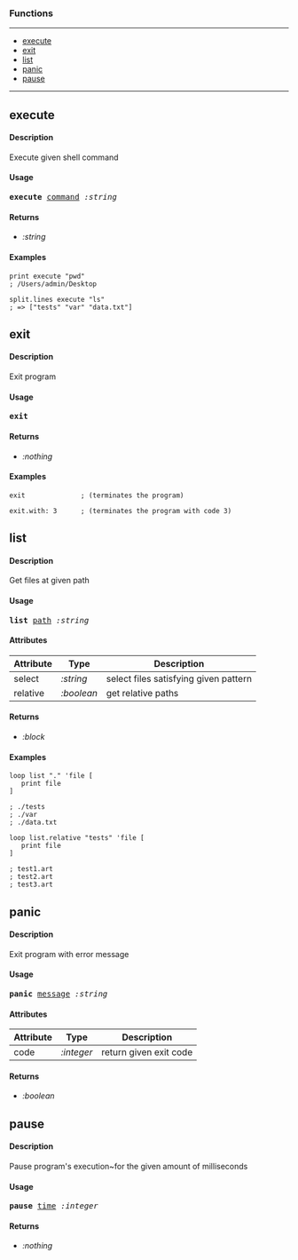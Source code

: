 ### Functions

---

<!--ts-->
   * [execute](#execute)
   * [exit](#exit)
   * [list](#list)
   * [panic](#panic)
   * [pause](#pause)
<!--te-->

---


## execute

#### Description

Execute given shell command

#### Usage

<pre>
<b>execute</b> <ins>command</ins> <i>:string</i>
</pre>

#### Returns

- *:string*

#### Examples

```red
print execute "pwd"
; /Users/admin/Desktop

split.lines execute "ls"
; => ["tests" "var" "data.txt"]
```

## exit

#### Description

Exit program

#### Usage

<pre>
<b>exit</b> 
</pre>

#### Returns

- *:nothing*

#### Examples

```red
exit              ; (terminates the program)

exit.with: 3      ; (terminates the program with code 3)
```

## list

#### Description

Get files at given path

#### Usage

<pre>
<b>list</b> <ins>path</ins> <i>:string</i>
</pre>
#### Attributes

|Attribute|Type|Description|
|---|---|---|
|select|<i>:string</i>|select files satisfying given pattern|
|relative|<i>:boolean</i>|get relative paths|

#### Returns

- *:block*

#### Examples

```red
loop list "." 'file [
   print file
]

; ./tests
; ./var
; ./data.txt

loop list.relative "tests" 'file [
   print file
]

; test1.art
; test2.art
; test3.art
```

## panic

#### Description

Exit program with error message

#### Usage

<pre>
<b>panic</b> <ins>message</ins> <i>:string</i>
</pre>
#### Attributes

|Attribute|Type|Description|
|---|---|---|
|code|<i>:integer</i>|return given exit code|

#### Returns

- *:boolean*


## pause

#### Description

Pause program's execution~for the given amount of milliseconds

#### Usage

<pre>
<b>pause</b> <ins>time</ins> <i>:integer</i>
</pre>

#### Returns

- *:nothing*
